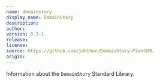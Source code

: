 ```yaml
---
name: domainstory
display_name: DomainStory
description: 
author: 
version: 0.3.1
release: 
license: 
source: https://github.com/johthor/DomainStory-PlantUML
origin: 
---
```


Information about the `DomainStory` Standard Library.
